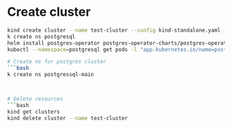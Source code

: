 # Create cluster 

```bash
kind create cluster --name test-cluster --config kind-standalone.yaml
k create ns postgresql
helm install postgres-operator postgres-operator-charts/postgres-operator -n postgresql
kubectl --namespace=postgresql get pods -l "app.kubernetes.io/name=postgres-operator"

# Create ns for postgres cluster 
```bash
k create ns postgressql-main



# Delete resources
```bash
kind get clusters
kind delete cluster --name test-cluster 
